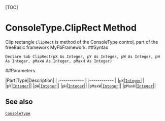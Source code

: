 [TOC]
# ConsoleType.ClipRect Method
 Clip rectangle
`ClipRect` is method of the ConsoleType control, part of the freeBasic framework MyFbFramework.
##Syntax
```freeBasic
Declare Sub ClipRect(pX As Integer, pY As Integer, pW As Integer, pH As Integer, pMaxW As Integer, pMaxH As Integer)
```

##Parameters

|Part|Type|Description|
| :------------ | :------------ |
|`pX`|[`Integer`]("https://www.freebasic.net/wiki/KeyPgInteger")||
|`pY`|[`Integer`]("https://www.freebasic.net/wiki/KeyPgInteger")||
|`pW`|[`Integer`]("https://www.freebasic.net/wiki/KeyPgInteger")||
|`pH`|[`Integer`]("https://www.freebasic.net/wiki/KeyPgInteger")||
|`pMaxW`|[`Integer`]("https://www.freebasic.net/wiki/KeyPgInteger")||
|`pMaxH`|[`Integer`]("https://www.freebasic.net/wiki/KeyPgInteger")||
## See also
[`ConsoleType`](ConsoleType.md)
